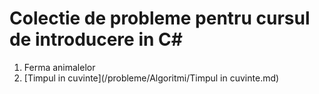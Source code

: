 # Colectie de probleme pentru cursul de introducere in C#
1. Ferma animalelor
2. [Timpul in cuvinte](/probleme/Algoritmi/Timpul in cuvinte.md)

